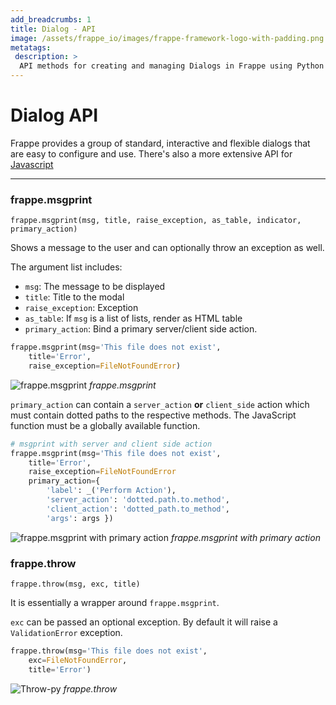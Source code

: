 ```yaml
---
add_breadcrumbs: 1
title: Dialog - API
image: /assets/frappe_io/images/frappe-framework-logo-with-padding.png
metatags:
 description: >
  API methods for creating and managing Dialogs in Frappe using Python
---
```


# Dialog API
Frappe provides a group of standard, interactive and flexible dialogs that are easy to configure and use. There's also a more extensive API for [Javascript](./dialog)

----


### frappe.msgprint
`frappe.msgprint(msg, title, raise_exception, as_table, indicator, primary_action)`

Shows a message to the user and can optionally throw an exception as well.

The argument list includes:

- `msg`: The message to be displayed
- `title`: Title to the modal
- `raise_exception`: Exception
- `as_table`: If `msg` is a list of lists, render as HTML table
- `primary_action`: Bind a primary server/client side action.

```py
frappe.msgprint(msg='This file does not exist',
	title='Error',
	raise_exception=FileNotFoundError)
```
![frappe.msgprint](/docs/assets/img/api/dialog-api-msgprint-py.png)
*frappe.msgprint*

`primary_action` can contain a `server_action` **or** `client_side` action which must contain dotted paths to the respective methods. The JavaScript function must be a globally available function.

```py
# msgprint with server and client side action
frappe.msgprint(msg='This file does not exist',
	title='Error',
	raise_exception=FileNotFoundError
	primary_action={
		'label': _('Perform Action'),
		'server_action': 'dotted.path.to.method',
		'client_action': 'dotted_path.to_method',
		'args': args })
```

![frappe.msgprint with primary action](/docs/assets/img/api/dialog-api-msgprint-py-with-primary-action.png)
*frappe.msgprint with primary action*

### frappe.throw
`frappe.throw(msg, exc, title)`

It is essentially a wrapper around `frappe.msgprint`.

`exc` can be passed an optional exception. By default it will raise a `ValidationError` exception.

```py
frappe.throw(msg='This file does not exist',
	exc=FileNotFoundError,
	title='Error')
```
![Throw-py](/docs/assets/img/api/dialog-api-msgprint-py.png)
*frappe.throw*

